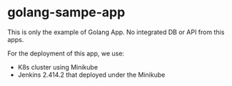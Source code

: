 # golang-sampe-app
This is only the example of Golang App. 
No integrated DB or API from this apps.

For the deployment of this app, we use:
- K8s cluster using Minikube
- Jenkins 2.414.2 that deployed under the Minikube
